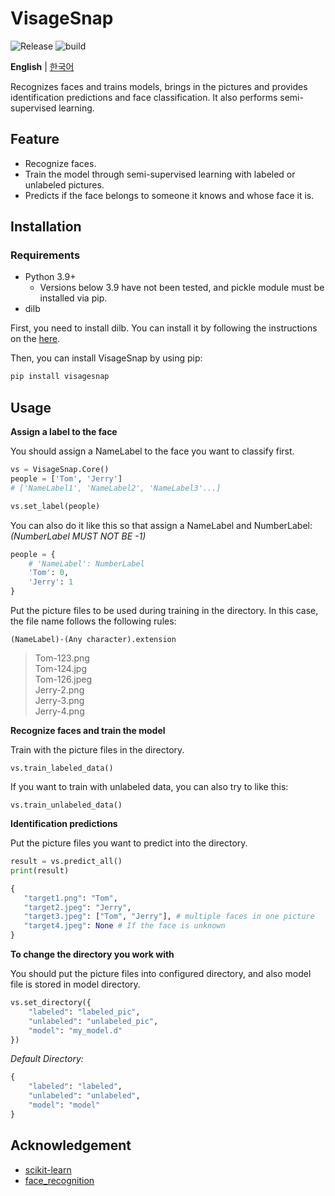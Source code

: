 # VisageSnap

![Release](https://shields.io/github/v/release/asheswook/VisageSnap?display_name=tag&sort=semver) ![build](https://img.shields.io/github/actions/workflow/status/asheswook/VisageSnap/docker-workflow.yml?branch=main)

**English** | [한국어](README-Korean.md)

Recognizes faces and trains models, brings in the pictures and provides identification predictions and face classification. It also performs semi-supervised learning.

## Feature

-   Recognize faces.
-   Train the model through semi-supervised learning with labeled or unlabeled pictures.
-   Predicts if the face belongs to someone it knows and whose face it is.

## Installation

### Requirements

-   Python 3.9+
    -   Versions below 3.9 have not been tested, and pickle module must be installed via pip.
-   dilb

First, you need to install dilb. You can install it by following the instructions on the [here](https://gist.github.com/ageitgey/629d75c1baac34dfa5ca2a1928a7aeaf).

Then, you can install VisageSnap by using pip:

```bash
pip install visagesnap
```

## Usage

**Assign a label to the face**

You should assign a NameLabel to the face you want to classify first.

```python
vs = VisageSnap.Core()
people = ['Tom', 'Jerry']
# ['NameLabel1', 'NameLabel2', 'NameLabel3'...]

vs.set_label(people)
```

You can also do it like this so that assign a NameLabel and NumberLabel: _(NumberLabel MUST NOT BE -1)_

```python
people = {
    # 'NameLabel': NumberLabel
    'Tom': 0,
    'Jerry': 1
}
```

Put the picture files to be used during training in the directory. In this case, the file name follows the following rules:

`(NameLabel)-(Any character).extension`

> Tom-123.png<br>
> Tom-124.jpg<br>
> Tom-126.jpeg<br>
> Jerry-2.png<br>
> Jerry-3.png<br>
> Jerry-4.png<br>

**Recognize faces and train the model**

Train with the picture files in the directory.

```
vs.train_labeled_data()
```

If you want to train with unlabeled data, you can also try to like this:

```
vs.train_unlabeled_data()
```

**Identification predictions**

Put the picture files you want to predict into the directory.

```python
result = vs.predict_all()
print(result)
```

```python
{
   "target1.png": "Tom",
   "target2.jpeg": "Jerry",
   "target3.jpeg": ["Tom", "Jerry"], # multiple faces in one picture
   "target4.jpeg": None # If the face is unknown
}
```

**To change the directory you work with**

You should put the picture files into configured directory, and also model file is stored in model directory.

```python
vs.set_directory({
    "labeled": "labeled_pic",
    "unlabeled": "unlabeled_pic",
    "model": "my_model.d"
})
```

_Default Directory:_

```python
{
    "labeled": "labeled",
    "unlabeled": "unlabeled",
    "model": "model"
}
```

## Acknowledgement
* [scikit-learn](https://scikit-learn.org/stable/)
* [face_recognition](https://github.com/ageitgey/face_recognition)
